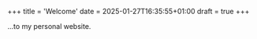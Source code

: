 +++
title = 'Welcome'
date = 2025-01-27T16:35:55+01:00
draft = true
+++

...to my personal website.
